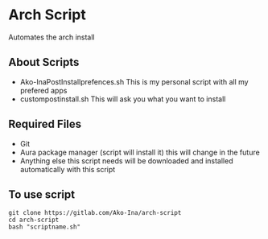 # Arch Script

Automates the arch install

## About Scripts

- Ako-InaPostInstallprefences.sh This is my personal script with all my prefered apps
- custompostinstall.sh This will ask you what you want to install


## Required Files

- Git
- Aura package manager (script will install it) this will change in the future
- Anything else this script needs will be downloaded and installed automatically with this script

## To use script

```
git clone https://gitlab.com/Ako-Ina/arch-script
cd arch-script
bash "scriptname.sh"
```

